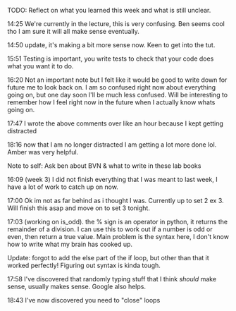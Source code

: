 TODO: Reflect on what you learned this week and what is still unclear.

14:25 We're currently in the lecture, this is very confusing. Ben seems cool tho I am sure it will all make sense eventually.

14:50 update, it's making a bit more sense now. Keen to get into the tut.

15:51 Testing is important, you write tests to check that your code does what you want it to do. 

16:20 Not an important note but I felt like it would be good to write down for future me to look back on. I am so confused right now about everything going on, but one day soon I'll be much less confused. Will be interesting to remember how I feel right now in the future when I actually know whats going on.

17:47 I wrote the above comments over like an hour because I kept getting distracted

18:16 now that I am no longer distracted I am getting a lot more done lol. Amber was very helpful.

Note to self: Ask ben about BVN & what to write in these lab books

16:09 (week 3) I did not finish everything that I was meant to last week, I have a lot of work to catch up on now.

17:00 Ok im not as far behind as i thought I was. Currently up to set 2 ex 3. Will finish this asap and move on to set 3 tonight.

17:03 (working on is_odd). the % sign is an operator in python, it returns the remainder of a division. I can use this to work out if a number is odd or even, then return a true value. Main problem is the syntax here, I don't know how to write what my brain has cooked up.

Update: forgot to add the else part of the if loop, but other than that it worked perfectly! Figuring out syntax is kinda tough.

17:58 I've discovered that randomly typing stuff that I think *should* make sense, usually makes sense. Google also helps.

18:43 I've now discovered you need to "close" loops